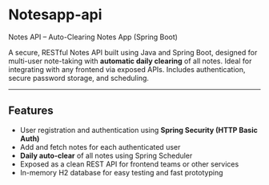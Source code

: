 # Notesapp-api
Notes API – Auto-Clearing Notes App (Spring Boot)

A secure, RESTful Notes API built using Java and Spring Boot, designed for multi-user note-taking with **automatic daily clearing** of all notes. Ideal for integrating with any frontend via exposed APIs. Includes authentication, secure password storage, and scheduling.

---

##  Features

-  User registration and authentication using **Spring Security (HTTP Basic Auth)**
-  Add and fetch notes for each authenticated user
-  **Daily auto-clear** of all notes using Spring Scheduler
-  Exposed as a clean REST API for frontend teams or other services
-  In-memory H2 database for easy testing and fast prototyping

